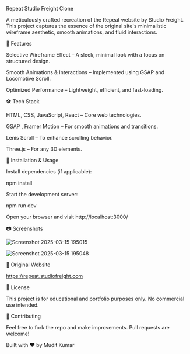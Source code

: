 Repeat Studio Freight Clone

A meticulously crafted recreation of the Repeat website by Studio Freight. This project captures the essence of the original site's minimalistic wireframe aesthetic, smooth animations, and fluid interactions.

📌 Features

Selective Wireframe Effect – A sleek, minimal look with a focus on structured design.

Smooth Animations & Interactions – Implemented using GSAP and Locomotive Scroll.

Optimized Performance – Lightweight, efficient, and fast-loading.

🛠️ Tech Stack

HTML, CSS, JavaScript, React – Core web technologies.

GSAP , Framer Motion – For smooth animations and transitions.

Lenis Scroll – To enhance scrolling behavior.

Three.js  – For any 3D elements.

📂 Installation & Usage

Install dependencies (if applicable):

npm install

Start the development server:

npm run dev

Open your browser and visit http://localhost:3000/

📷 Screenshots


![Screenshot 2025-03-15 195015](https://github.com/user-attachments/assets/ae4abb27-690a-4072-8d45-6e2e914158d0)

![Screenshot 2025-03-15 195048](https://github.com/user-attachments/assets/1dc45acc-8017-4f12-b09e-8ce55b8e6c2f)


🔗 Original Website

https://repeat.studiofreight.com

📜 License

This project is for educational and portfolio purposes only. No commercial use intended.

🤝 Contributing

Feel free to fork the repo and make improvements. Pull requests are welcome!

Built with ❤️ by Mudit Kumar

